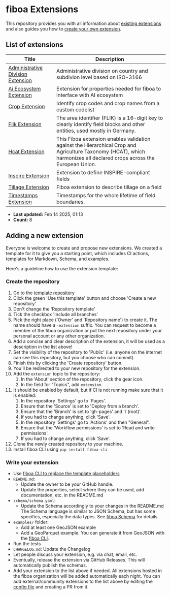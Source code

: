 # fiboa Extensions

This repository provides you with all information about [existing extensions](#list-of-extensions) 
and also guides you how to [create your own extension](#adding-a-new-extension).

## List of extensions

| Title | Description |
| ----- | ----------- |
| [Administrative Division Extension](https://github.com/fiboa/administrative-division-extension) | Administrative division on country and subdivion level based on ISO-3166 |
| [Ai Ecosystem Extension](https://github.com/fiboa/ai-ecosystem-extension) | Extension for properties needed for fiboa to interface with AI ecosystem |
| [Crop Extension](https://github.com/fiboa/crop-extension) | Identify crop codes and crop names from a custom codelist |
| [Flik Extension](https://github.com/fiboa/flik-extension) | The area identifier (FLIK) is a 16-digit key to clearly identify field blocks and other entities, used mostly in Germany. |
| [Hcat Extension](https://github.com/fiboa/hcat-extension) | This Fiboa extension enables validation against the Hierarchical Crop and Agriculture Taxonomy (HCAT), which harmonizes all declared crops across the European Union.  |
| [Inspire Extension](https://github.com/fiboa/inspire-extension) | Extension to define INSPIRE-compliant fields |
| [Tillage Extension](https://github.com/fiboa/tillage-extension) | Fiboa extension to describe tillage on a field |
| [Timestamps Extension](https://github.com/fiboa/timestamps-extension) | Timestamps for the whole lifetime of field boundaries. |

* **Last updated:** Feb 14 2025, 01:13 
* **Count:** 8

## Adding a new extension

Everyone is welcome to create and propose new extensions.
We created a template for it to give you a starting point, which includes
CI actions, templates for Markdown, Schema, and examples.

Here's a guideline how to use the extension template:

### Create the repository

1. Go to the [template repository](https://github.com/fiboa/extension-template)
2. Click the green 'Use this template' button and choose 'Create a new repository'
3. Don't change the 'Repository template'
4. Tick the checkbox 'Include all branches'
5. Pick the right place ('Owner' and 'Repository name') to create it.
   The name should have a `-extension` suffix.
   You can request to become a member of the fiboa organization or
   put the next repository under your personal account or any other organization.
6. Add a concise and clear description of the extension, it will be used as a description in the list above!
7. Set the visibility of the repository to 'Public'
   (i.e. anyone on the internet can see this repository, but you choose who can commit).
8. Finish this by clicking the 'Create repository' button.
9. You'll be redirected to your new repository for the extension.
10. Add the `extension` topic to the repository:
    1. In the 'About' section of the repository, click the gear icon.
    2. In the field for "Topics", add `extension`.
11. It should be enabled by default, but if CI is not running make sure that it is enabled:
    1. In the repository 'Settings' go to 'Pages'.
    2. Ensure that the 'Source' is set to 'Deploy from a branch'.
    3. Ensure that the 'Branch' is set to 'gh-pages' and '/ (root)'.
    4. If you had to change anything, click 'Save'.
    5. In the repository 'Settings' go to 'Actions' and then "General".
    6. Ensure that the 'Workflow permissions' is set to 'Read and write permissions'.
    7. If you had to change anything, click 'Save'.
12. Clone the newly created repository to your machine.
13. Install fiboa CLI using `pip install fiboa-cli`

### Write your extension

* Use [fiboa CLI to replace the template placeholders](https://github.com/fiboa/cli?tab=readme-ov-file#update-an-extension-template-with-new-names)
* `README.md`:
    * Update the owner to be your GitHub handle.
    * Update the properties, select where they can be used, add documentation, etc. in the README.md
* `schema/schema.yaml`:
    * Update the Schema accordingly to your changes in the README.md
      The Schema language is similar to JSON Schema, but has some specifics, especially the data types.
      See [fiboa Schema](https://github.com/fiboa/schema) for details.
* `examples/` folder:
    * Add at least one GeoJSON example
    * Add a GeoParquet example. You can generate it from GeoJSON with the [fiboa CLI](https://github.com/fiboa/cli).
* Run the tests
* `CHANGELOG.md`: Update the Changelog
* Let people discuss your extension, e.g. via chat, email, etc.
* Eventually, release the extension via GitHub Releases.
  This will automatically publish the schemas.
* Add your extension to the list above if needed.
  All extensions hosted in the fiboa organization will be added automatically each night.
  You can add external/community extensions to the list above by editing the [config file](https://github.com/fiboa/extensions/edit/main/config.yaml) and creating a PR from it.